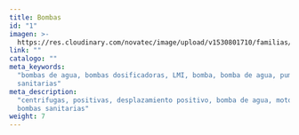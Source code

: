 ```yaml
---
title: Bombas
id: "1"
imagen: >-
  https://res.cloudinary.com/novatec/image/upload/v1530801710/familias/9366d0e70f34a6f1b6209553132f7063-centrifugas-sanitarias.jpg
link: ""
catalogo: ""
meta_keywords:
  "bombas de agua, bombas dosificadoras, LMI, bomba, bomba de agua, pump, bombas
  sanitarias"
meta_description:
  "centrifugas, positivas, desplazamiento positivo, bomba de agua, moto bomba,
  bombas sanitarias"
weight: 7
---
```

